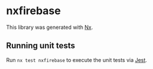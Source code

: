 # nxfirebase

This library was generated with [Nx](https://nx.dev).

## Running unit tests

Run `nx test nxfirebase` to execute the unit tests via [Jest](https://jestjs.io).

